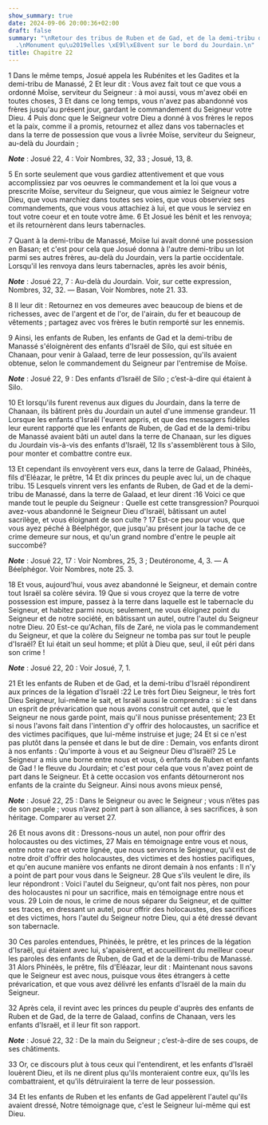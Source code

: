 ```yaml
---
show_summary: true
date: 2024-09-06 20:00:36+02:00
draft: false
summary: "\nRetour des tribus de Ruben et de Gad, et de la demi-tribu de Manass\xE9\
  .\nMonument qu\u2019elles \xE9l\xE8vent sur le bord du Jourdain.\n"
title: Chapitre 22
---
```





1 Dans le même temps, Josué appela les Rubénites et les Gadites et la demi-tribu de Manassé, 2 Et leur dit : Vous avez fait tout ce que vous a ordonné Moïse, serviteur du Seigneur : à moi aussi, vous m'avez obéi en toutes choses, 3 Et dans ce long temps, vous n'avez pas abandonné vos frères jusqu'au présent jour, gardant le commandement du Seigneur votre Dieu. 4 Puis donc que le Seigneur votre Dieu a donné à vos frères le repos et la paix, comme il a promis, retournez et allez dans vos tabernacles et dans la terre de possession que vous a livrée Moïse, serviteur du Seigneur, au-delà du Jourdain ;

***Note*** :  Josué 22, 4 : Voir Nombres, 32, 33 ; Josué, 13, 8.

5 En sorte seulement que vous gardiez attentivement et que vous accomplissiez par vos oeuvres le commandement et la loi que vous a prescrite Moïse, serviteur du Seigneur, que vous aimiez le Seigneur votre Dieu, que vous marchiez dans toutes ses voies, que vous observiez ses commandements, que vous vous attachiez à lui, et que vous le serviez en tout votre coeur et en toute votre âme. 6 Et Josué les bénit et les renvoya; et ils retournèrent dans leurs tabernacles.


7 Quant à la demi-tribu de Manassé, Moïse lui avait donné une possession en Basan; et c'est pour cela que Josué donna à l'autre demi-tribu un lot parmi ses autres frères, au-delà du Jourdain, vers la partie occidentale. Lorsqu'il les renvoya dans leurs tabernacles, après les avoir bénis,

***Note*** :  Josué 22, 7 : Au-delà du Jourdain. Voir, sur cette expression, Nombres, 32, 32. ― Basan, Voir Nombres, note 21. 33.


8 Il leur dit : Retournez en vos demeures avec beaucoup de biens et de richesses, avec de l'argent et de l'or, de l'airain, du fer et beaucoup de vêtements ; partagez avec vos frères le butin remporté sur les ennemis.


9 Ainsi, les enfants de Ruben, les enfants de Gad et la demi-tribu de Manassé s'éloignèrent des enfants d'Israël de Silo, qui est située en Chanaan, pour venir à Galaad, terre de leur possession, qu'ils avaient obtenue, selon le commandement du Seigneur par l'entremise de Moïse.

***Note*** :  Josué 22, 9 : Des enfants d’Israël de Silo ; c’est-à-dire qui étaient à Silo.


10 Et lorsqu'ils furent revenus aux digues du Jourdain, dans la terre de Chanaan, ils bâtirent près du Jourdain un autel d'une immense grandeur. 11 Lorsque les enfants d'Israël l'eurent appris, et que des messagers fidèles leur eurent rapporté que les enfants de Ruben, de Gad et de la demi-tribu de Manassé avaient bâti un autel dans la terre de Chanaan, sur les digues du Jourdain vis-à-vis des enfants d'Israël, 12 Ils s'assemblèrent tous à Silo, pour monter et combattre contre eux.


13 Et cependant ils envoyèrent vers eux, dans la terre de Galaad, Phinéès, fils d'Eléazar, le prêtre, 14 Et dix princes du peuple avec lui, un de chaque tribu. 15 Lesquels vinrent vers les enfants de Ruben, de Gad et de la demi-tribu de Manassé, dans la terre de Galaad, et leur dirent :16 Voici ce que mande tout le peuple du Seigneur : Quelle est cette transgression? Pourquoi avez-vous abandonné le Seigneur Dieu d'Israël, bâtissant un autel sacrilège, et vous éloignant de son culte ? 17 Est-ce peu pour vous, que vous ayez péché à Béelphégor, que jusqu'au présent jour la tache de ce crime demeure sur nous, et qu'un grand nombre d'entre le peuple ait succombé?

***Note*** :  Josué 22, 17 : Voir Nombres, 25, 3 ; Deutéronome, 4, 3. ― A Béelphégor. Voir Nombres, note 25. 3.

18 Et vous, aujourd'hui, vous avez abandonné le Seigneur, et demain contre tout Israël sa colère sévira. 19 Que si vous croyez que la terre de votre possession est impure, passez à la terre dans laquelle est le tabernacle du Seigneur, et habitez parmi nous; seulement, ne vous éloignez point du Seigneur et de notre société, en bâtissant un autel, outre l'autel du Seigneur notre Dieu. 20 Est-ce qu'Achan, fils de Zaré, ne viola pas le commandement du Seigneur, et que la colère du Seigneur ne tomba pas sur tout le peuple d'Israël? Et lui était un seul homme; et plût à Dieu que, seul, il eût péri dans son crime !

***Note*** :  Josué 22, 20 : Voir Josué, 7, 1.


21 Et les enfants de Ruben et de Gad, et la demi-tribu d'Israël répondirent aux princes de la légation d'Israël :22 Le très fort Dieu Seigneur, le très fort Dieu Seigneur, lui-même le sait, et Israël aussi le comprendra : si c'est dans un esprit de prévarication que nous avons construit cet autel, que le Seigneur ne nous garde point, mais qu'il nous punisse présentement; 23 Et si nous l'avons fait dans l'intention d'y offrir des holocaustes, un sacrifice et des victimes pacifiques, que lui-même instruise et juge; 24 Et si ce n'est pas plutôt dans la pensée et dans le but de dire : Demain, vos enfants diront à nos enfants : Qu'importe à vous et au Seigneur Dieu d'Israël? 25 Le Seigneur a mis une borne entre nous et vous, ô enfants de Ruben et enfants de Gad ! le fleuve du Jourdain; et c'est pour cela que vous n'avez point de part dans le Seigneur. Et à cette occasion vos enfants détourneront nos enfants de la crainte du Seigneur. Ainsi nous avons mieux pensé,

***Note*** :  Josué 22, 25 : Dans le Seigneur ou avec le Seigneur ; vous n’êtes pas de son peuple ; vous n’avez point part à son alliance, à ses sacrifices, à son héritage. Comparer au verset 27.

26 Et nous avons dit : Dressons-nous un autel, non pour offrir des holocaustes ou des victimes, 27 Mais en témoignage entre vous et nous, entre notre race et votre lignée, que nous servirons le Seigneur, qu'il est de notre droit d'offrir des holocaustes, des victimes et des hosties pacifiques, et qu'en aucune manière vos enfants ne diront demain à nos enfants : Il n'y a point de part pour vous dans le Seigneur. 28 Que s'ils veulent le dire, ils leur répondront : Voici l'autel du Seigneur, qu'ont fait nos pères, non pour des holocaustes ni pour un sacrifice, mais en témoignage entre nous et vous. 29 Loin de nous, le crime de nous séparer du Seigneur, et de quitter ses traces, en dressant un autel, pour offrir des holocaustes, des sacrifices et des victimes, hors l'autel du Seigneur notre Dieu, qui a été dressé devant son tabernacle.


30 Ces paroles entendues, Phinéès, le prêtre, et les princes de la légation d'Israël, qui étaient avec lui, s'apaisèrent, et accueillirent du meilleur coeur les paroles des enfants de Ruben, de Gad et de la demi-tribu de Manassé. 31 Alors Phinéès, le prêtre, fils d'Eléazar, leur dit : Maintenant nous savons que le Seigneur est avec nous, puisque vous êtes étrangers à cette prévarication, et que vous avez délivré les enfants d'Israël de la main du Seigneur.


32 Après cela, il revint avec les princes du peuple d'auprès des enfants de Ruben et de Gad, de la terre de Galaad, confins de Chanaan, vers les enfants d'Israël, et il leur fit son rapport.

***Note*** :  Josué 22, 32 : De la main du Seigneur ; c’est-à-dire de ses coups, de ses châtiments.

33 Or, ce discours plut à tous ceux qui l'entendirent, et les enfants d'Israël louèrent Dieu, et ils ne dirent plus qu'ils monteraient contre eux, qu'ils les combattraient, et qu'ils détruiraient la terre de leur possession.


34 Et les enfants de Ruben et les enfants de Gad appelèrent l'autel qu'ils avaient dressé, Notre témoignage que, c'est le Seigneur lui-même qui est Dieu.

